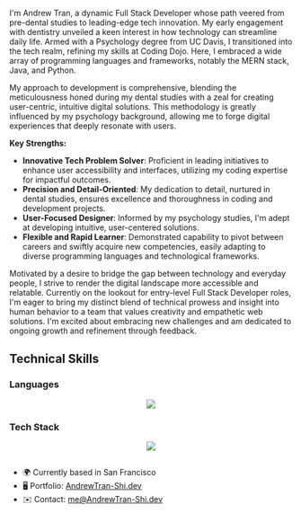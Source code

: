 I'm Andrew Tran, a dynamic Full Stack Developer whose path veered from pre-dental studies to leading-edge tech innovation. My early engagement with dentistry unveiled a keen interest in how technology can streamline daily life. Armed with a Psychology degree from UC Davis, I transitioned into the tech realm, refining my skills at Coding Dojo. Here, I embraced a wide array of programming languages and frameworks, notably the MERN stack, Java, and Python.

My approach to development is comprehensive, blending the meticulousness honed during my dental studies with a zeal for creating user-centric, intuitive digital solutions. This methodology is greatly influenced by my psychology background, allowing me to forge digital experiences that deeply resonate with users.

**Key Strengths:**

- **Innovative Tech Problem Solver**: Proficient in leading initiatives to enhance user accessibility and interfaces, utilizing my coding expertise for impactful outcomes.
- **Precision and Detail-Oriented**: My dedication to detail, nurtured in dental studies, ensures excellence and thoroughness in coding and development projects.
- **User-Focused Designer**: Informed by my psychology studies, I'm adept at developing intuitive, user-centered solutions.
- **Flexible and Rapid Learner**: Demonstrated capability to pivot between careers and swiftly acquire new competencies, easily adapting to diverse programming languages and technological frameworks.

Motivated by a desire to bridge the gap between technology and everyday people, I strive to render the digital landscape more accessible and relatable. Currently on the lookout for entry-level Full Stack Developer roles, I'm eager to bring my distinct blend of technical prowess and insight into human behavior to a team that values creativity and empathetic web solutions. I'm excited about embracing new challenges and am dedicated to ongoing growth and refinement through feedback.

## Technical Skills

### Languages

<p align="center">
 <img src="https://skillicons.dev/icons?i=js,html,css,nodejs,ts,java,py&theme=dark"/>
</p>

### Tech Stack

<p align="center">
 <img src="https://skillicons.dev/icons?i=flask,django,react,bootstrap,mongodb,next,vite,spring,express,nginx,supabase,mysql,postgres,tailwind,aws,postman,git,docker&theme=dark&perline=6"/>
</p>

##

- 🌍 Currently based in San Francisco
- 🖥️ Portfolio: [AndrewTran-Shi.dev](http://Andrewtran-shi.dev)
- ✉️ Contact: [me@AndrewTran-Shi.dev](mailto:me@AndrewTran-Shi.dev)
